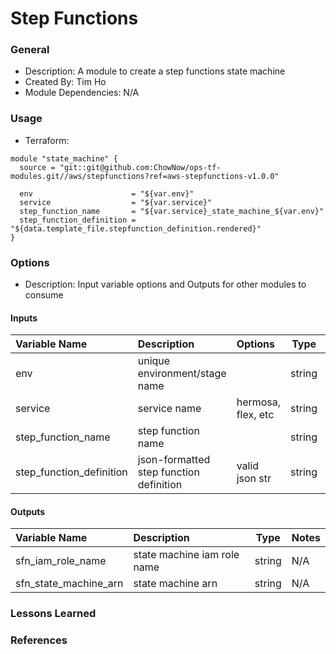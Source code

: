 # Step Functions

### General

* Description: A module to create a step functions state machine
* Created By: Tim Ho
* Module Dependencies: N/A

### Usage

* Terraform:
```hcl
module "state_machine" {
  source = "git::git@github.com:ChowNow/ops-tf-modules.git//aws/stepfunctions?ref=aws-stepfunctions-v1.0.0"

  env                      = "${var.env}"
  service                  = "${var.service}"
  step_function_name       = "${var.service}_state_machine_${var.env}"
  step_function_definition = "${data.template_file.stepfunction_definition.rendered}"
}
```


### Options

* Description: Input variable options and Outputs for other modules to consume

#### Inputs

| Variable Name             | Description                                 | Options                     | Type     | Required? | Notes |
| :------------------------ | :------------------------------------------ | :-------------------------- | :------: | :-------: | :---- |
| env                       | unique environment/stage name               |                             | string   |  Yes      | N/A   |
| service                   | service name                                | hermosa, flex, etc          | string   |  Yes      | N/A   |
| step_function_name        | step function name                          |                             | string   |  Yes      | N/A   |
| step_function_definition  | json-formatted step function definition     | valid json str              | string   |  Yes      | N/A   |

#### Outputs

| Variable Name          | Description                   | Type    | Notes |
| :--------------------- | :---------------------------- | :-----: | :---- |
| sfn_iam_role_name      | state machine iam role name   | string  | N/A   |
| sfn_state_machine_arn  | state machine arn             | string  | N/A   |

### Lessons Learned


### References
